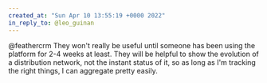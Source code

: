 ```yaml
---
created_at: "Sun Apr 10 13:55:19 +0000 2022"
in_reply_to: @leo_guinan
---
```


@feathercrm They won't really be useful until someone has been using the platform for 2-4 weeks at least. They will be helpful to show the evolution of a distribution network, not the instant status of it, so as long as I'm tracking the right things, I can aggregate pretty easily.